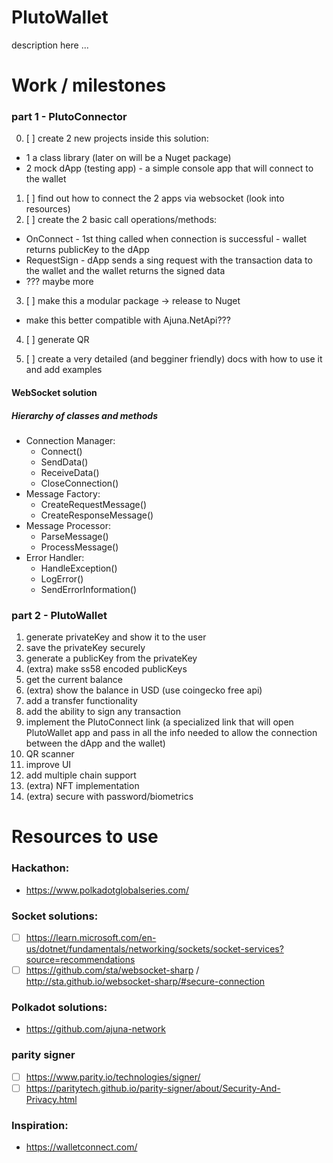 # PlutoWallet

description here ...

# Work / milestones

### part 1 - PlutoConnector
0) [ ] create 2 new projects inside this solution:
  - 1 a class library (later on will be a Nuget package)
  - 2 mock dApp (testing app) - a simple console app that will connect to the wallet
1) [ ] find out how to connect the 2 apps via websocket (look into resources)
2) [ ] create the 2 basic call operations/methods:
  - OnConnect - 1st thing called when connection is successful - wallet returns publicKey to the dApp
  - RequestSign - dApp sends a sing request with the transaction data to the wallet and the wallet returns the signed data
  - ??? maybe more
3) [ ] make this a modular package -> release to Nuget
  - make this better compatible with Ajuna.NetApi???
4) [ ] generate QR

100) [ ] create a very detailed (and begginer friendly) docs with how to use it and add examples

#### WebSocket solution
##### Hierarchy of classes and methods
- Connection Manager:
  - Connect()
  - SendData()
  - ReceiveData()
  - CloseConnection()
- Message Factory:
  - CreateRequestMessage()
  - CreateResponseMessage()
- Message Processor:
  - ParseMessage()
  - ProcessMessage()
- Error Handler:
  - HandleException()
  - LogError()
  - SendErrorInformation()

### part 2 - PlutoWallet
1) generate privateKey and show it to the user
2) save the privateKey securely
3) generate a publicKey from the privateKey
4) (extra) make ss58 encoded publicKeys
5) get the current balance
6) (extra) show the balance in USD (use coingecko free api)
7) add a transfer functionality
8) add the ability to sign any transaction
9) implement the PlutoConnect link (a specialized link that will open PlutoWallet app and pass in all the info needed to allow the connection between the dApp and the wallet)
10) QR scanner
11) improve UI
12) add multiple chain support
13) (extra) NFT implementation
14) (extra) secure with password/biometrics

# Resources to use

### Hackathon:
- https://www.polkadotglobalseries.com/

### Socket solutions:
- [ ] https://learn.microsoft.com/en-us/dotnet/fundamentals/networking/sockets/socket-services?source=recommendations
- [ ] https://github.com/sta/websocket-sharp / http://sta.github.io/websocket-sharp/#secure-connection

### Polkadot solutions:
- https://github.com/ajuna-network

### parity signer
- [ ] https://www.parity.io/technologies/signer/
- [ ] https://paritytech.github.io/parity-signer/about/Security-And-Privacy.html

### Inspiration:
- https://walletconnect.com/
